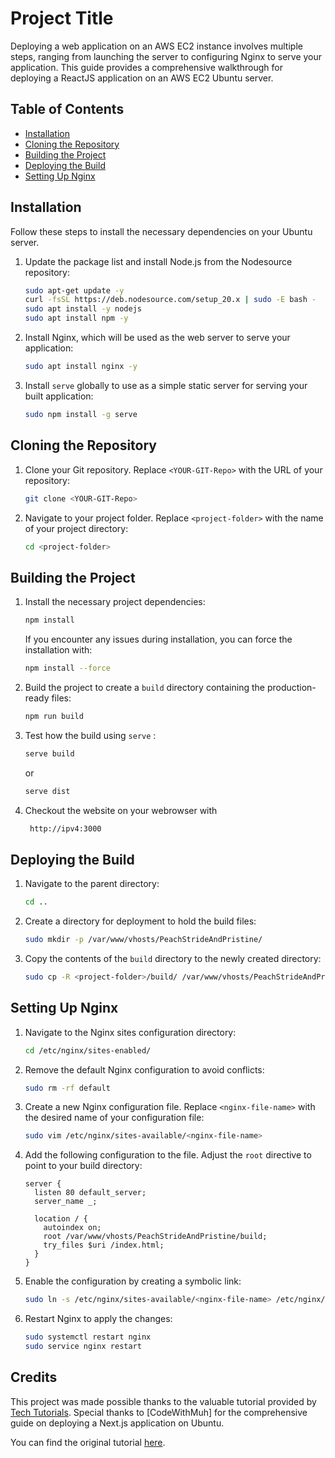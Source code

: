# Project Title

Deploying a web application on an AWS EC2 instance involves multiple steps, ranging from launching the server to configuring Nginx to serve your application. This guide provides a comprehensive walkthrough for deploying a ReactJS application on an AWS EC2 Ubuntu server.

## Table of Contents

- [Installation](#installation)
- [Cloning the Repository](#cloning-the-repository)
- [Building the Project](#building-the-project)
- [Deploying the Build](#deploying-the-build)
- [Setting Up Nginx](#setting-up-nginx)


## Installation

Follow these steps to install the necessary dependencies on your Ubuntu server.

1. Update the package list and install Node.js from the Nodesource repository:

    ```bash
    sudo apt-get update -y
    curl -fsSL https://deb.nodesource.com/setup_20.x | sudo -E bash -
    sudo apt install -y nodejs
    sudo apt install npm -y
    ```

2. Install Nginx, which will be used as the web server to serve your application:

    ```bash
    sudo apt install nginx -y
    ```

3. Install `serve` globally to use as a simple static server for serving your built application:

    ```bash
    sudo npm install -g serve
    ```

## Cloning the Repository

1. Clone your Git repository. Replace `<YOUR-GIT-Repo>` with the URL of your repository:

    ```bash
    git clone <YOUR-GIT-Repo>
    ```

2. Navigate to your project folder. Replace `<project-folder>` with the name of your project directory:

    ```bash
    cd <project-folder>
    ```

## Building the Project

1. Install the necessary project dependencies:

    ```bash
    npm install
    ```

    If you encounter any issues during installation, you can force the installation with:

    ```bash
    npm install --force
    ```

2. Build the project to create a `build` directory containing the production-ready files:

    ```bash
    npm run build
    ```

3. Test how the build using  `serve` :

    ```bash
    serve build 
    ```
    or
    ```bash
    serve dist
    ```
4. Checkout the website on your webrowser with 
    ```bash
     http://ipv4:3000 
    ```

## Deploying the Build

1. Navigate to the parent directory:

    ```bash
    cd ..
    ```

2. Create a directory for deployment to hold the build files:

    ```bash
    sudo mkdir -p /var/www/vhosts/PeachStrideAndPristine/
    ```

3. Copy the contents of the `build` directory to the newly created directory:

    ```bash
    sudo cp -R <project-folder>/build/ /var/www/vhosts/PeachStrideAndPristine/
    ```

## Setting Up Nginx

1. Navigate to the Nginx sites configuration directory:

    ```bash
    cd /etc/nginx/sites-enabled/
    ```

2. Remove the default Nginx configuration to avoid conflicts:

    ```bash
    sudo rm -rf default
    ```

3. Create a new Nginx configuration file. Replace `<nginx-file-name>` with the desired name of your configuration file:

    ```bash
    sudo vim /etc/nginx/sites-available/<nginx-file-name>
    ```

4. Add the following configuration to the file. Adjust the `root` directive to point to your build directory:

    ```nginx
    server {
      listen 80 default_server;
      server_name _;

      location / {
        autoindex on;
        root /var/www/vhosts/PeachStrideAndPristine/build;
        try_files $uri /index.html;
      }
    }
    ```

5. Enable the configuration by creating a symbolic link:

    ```bash
    sudo ln -s /etc/nginx/sites-available/<nginx-file-name> /etc/nginx/sites-enabled/
    ```

6. Restart Nginx to apply the changes:

    ```bash
    sudo systemctl restart nginx
    sudo service nginx restart
    ```

## Credits

This project was made possible thanks to the valuable tutorial provided by [Tech Tutorials](https://www.youtube.com/channel/UC123456789). Special thanks to [CodeWithMuh] for the comprehensive guide on deploying a Next.js application on Ubuntu.

You can find the original tutorial [here](https://www.youtube.com/@codewithmuh).


